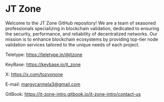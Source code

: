 # JT Zone
Welcome to the JT Zone GitHub repository! We are a team of seasoned professionals specializing in blockchain validation, dedicated to ensuring the security, performance, and reliability of decentralized networks. Our mission is to enhance blockchain ecosystems by providing top-tier node validation services tailored to the unique needs of each project.

Teletype: https://teletype.in/@jtzone

KeyBase: https://keybase.io/jt_zone

X: https://x.com/tozyonone

E-mail: margycarmela3@gmail.com

GitBook: https://jt-zone-intro.gitbook.io/jt-zone-intro/contact-us
